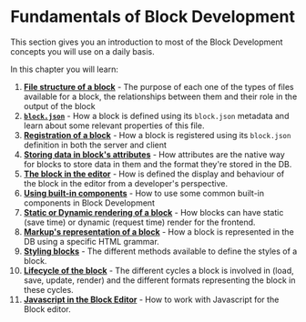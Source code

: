 # Fundamentals of Block Development

This section gives you an introduction to most of the Block Development concepts you will use on a daily basis.

In this chapter you will learn:

1. [**File structure of a block**](#) - The purpose of each one of the types of files available for a block, the relationships between them and their role in the output of the block
2. [**`block.json`**](#) - How a block is defined using its `block.json` metadata and learn about some relevant properties of this file.
3. [**Registration of a block**](#) - How a block is registered using its `block.json` definition in both the server and client
4. [**Storing data in block's attributes**](#) - How attributes are the native way for blocks to store data in them and the format they're stored in the DB.
5. [**The block in the editor**](#) - How is defined the display and behaviour of the block in the editor from a developer's perspective.
6. [**Using built-in components**](#) - How to use some common built-in components in Block Development
7. [**Static or Dynamic rendering of a block**](#) - How blocks can have static (save time) or dynamic (request time) render for the frontend.
8. [**Markup's representation of a block**](#) - How a block is represented in the DB using a specific HTML grammar.
9. [**Styling blocks**](#) - The different methods available to define the styles of a block.
10. [**Lifecycle of the block**](#) - The different cycles a block is involved in (load, save, update, render) and the different formats representing the block in these cycles.
11. [**Javascript in the Block Editor**](#) -  How to work with Javascript for the Block editor.